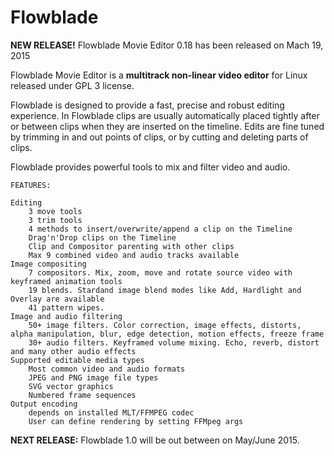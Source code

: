 Flowblade
=========

**NEW RELEASE!** Flowblade Movie Editor 0.18 has been released on Mach 19, 2015

Flowblade Movie Editor is a **multitrack non-linear video editor** for Linux released under GPL 3 license.

Flowblade is designed to provide a fast, precise and robust editing experience. In Flowblade clips are usually automatically placed tightly after or between clips when they are inserted on the timeline. Edits are fine tuned by trimming in and out points of clips, or by cutting and deleting parts of clips.

Flowblade provides powerful tools to mix and filter video and audio.


    FEATURES:
    
    Editing
        3 move tools
        3 trim tools
        4 methods to insert/overwrite/append a clip on the Timeline
        Drag'n'Drop clips on the Timeline
        Clip and Compositor parenting with other clips
        Max 9 combined video and audio tracks available 
    Image compositing
        7 compositors. Mix, zoom, move and rotate source video with keyframed animation tools
        19 blends. Stardand image blend modes like Add, Hardlight and Overlay are available
        41 pattern wipes. 
    Image and audio filtering
        50+ image filters. Color correction, image effects, distorts, alpha manipulation, blur, edge detection, motion effects, freeze frame
        30+ audio filters. Keyframed volume mixing. Echo, reverb, distort and many other audio effects 
    Supported editable media types
        Most common video and audio formats
        JPEG and PNG image file types
        SVG vector graphics
        Numbered frame sequences 
    Output encoding
        depends on installed MLT/FFMPEG codec
        User can define rendering by setting FFMpeg args 
        
        

**NEXT RELEASE:** Flowblade 1.0 will be out between on May/June 2015.

